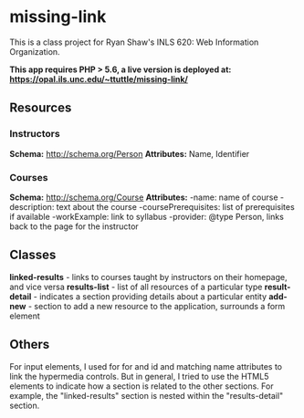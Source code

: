 # missing-link
This is a class project for Ryan Shaw's INLS 620: Web Information Organization.

**__This app requires PHP > 5.6, a live version is deployed at: https://opal.ils.unc.edu/~ttuttle/missing-link/__**

## Resources
### Instructors
**Schema:** http://schema.org/Person
**Attributes:** Name, Identifier

### Courses
**Schema:** http://schema.org/Course
**Attributes:**
-name: name of course
-description: text about the course
-coursePrerequisites: list of prerequisites if available
-workExample: link to syllabus
-provider: @type Person, links back to the page for the instructor

## Classes
**linked-results** - links to courses taught by instructors on their homepage, and vice versa
**results-list** - list of all resources of a particular type
**result-detail** - indicates a section providing details about a particular entity
**add-new** - section to add a new resource to the application, surrounds a form element

## Others
For input elements, I used for for and id and matching name attributes to link the hypermedia controls. But in general, I tried to use the HTML5 elements to indicate how a section is related to the other sections. For example, the "linked-results" section is nested within the "results-detail" section.